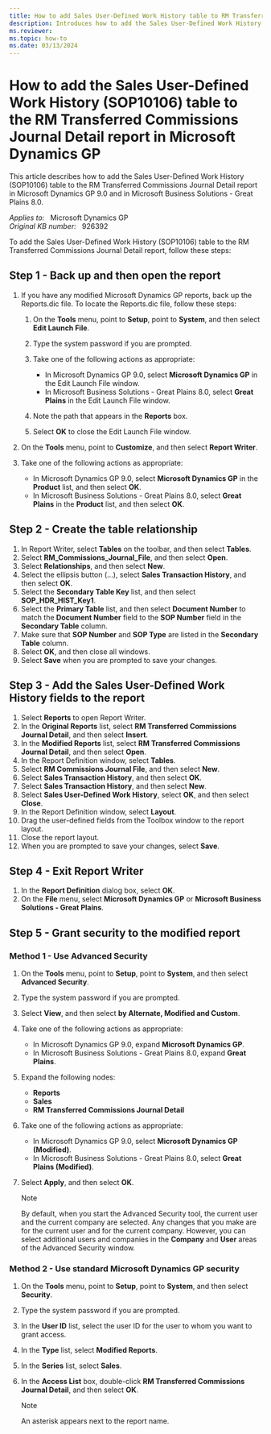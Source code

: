 ```yaml
---
title: How to add Sales User-Defined Work History table to RM Transferred Commissions Journal Detail report
description: Introduces how to add the Sales User-Defined Work History (SOP10106) table to the RM Transferred Commissions Journal Detail report in Microsoft Dynamics GP.
ms.reviewer: 
ms.topic: how-to
ms.date: 03/13/2024
---
```

# How to add the Sales User-Defined Work History (SOP10106) table to the RM Transferred Commissions Journal Detail report in Microsoft Dynamics GP

This article describes how to add the Sales User-Defined Work History (SOP10106) table to the RM Transferred Commissions Journal Detail report in Microsoft Dynamics GP 9.0 and in Microsoft Business Solutions - Great Plains 8.0.

_Applies to:_ &nbsp; Microsoft Dynamics GP  
_Original KB number:_ &nbsp; 926392

To add the Sales User-Defined Work History (SOP10106) table to the RM Transferred Commissions Journal Detail report, follow these steps:

## Step 1 - Back up and then open the report

1. If you have any modified Microsoft Dynamics GP reports, back up the Reports.dic file. To locate the Reports.dic file, follow these steps:

    1. On the **Tools** menu, point to **Setup**, point to **System**, and then select **Edit Launch File**.
    2. Type the system password if you are prompted.
    3. Take one of the following actions as appropriate:

       - In Microsoft Dynamics GP 9.0, select **Microsoft Dynamics GP** in the Edit Launch File window.
       - In Microsoft Business Solutions - Great Plains 8.0, select **Great Plains** in the Edit Launch File window.
    4. Note the path that appears in the **Reports** box.
    5. Select **OK** to close the Edit Launch File window.

2. On the **Tools** menu, point to **Customize**, and then select **Report Writer**.
3. Take one of the following actions as appropriate:
    - In Microsoft Dynamics GP 9.0, select **Microsoft Dynamics GP** in the **Product** list, and then select **OK**.
    - In Microsoft Business Solutions - Great Plains 8.0, select **Great Plains** in the **Product** list, and then select **OK**.

## Step 2 - Create the table relationship

1. In Report Writer, select **Tables** on the toolbar, and then select **Tables**.
2. Select **RM_Commissions_Journal_File**, and then select **Open**.
3. Select **Relationships**, and then select **New**.
4. Select the ellipsis button (...), select **Sales Transaction History**, and then select **OK**.
5. Select the **Secondary Table Key** list, and then select **SOP_HDR_HIST_Key1**.
6. Select the **Primary Table** list, and then select **Document Number** to match the **Document Number** field to the **SOP Number** field in the **Secondary Table** column.
7. Make sure that **SOP Number** and **SOP Type** are listed in the **Secondary Table** column.
8. Select **OK**, and then close all windows.
9. Select **Save** when you are prompted to save your changes.

## Step 3 - Add the Sales User-Defined Work History fields to the report

1. Select **Reports** to open Report Writer.
2. In the **Original Reports** list, select **RM Transferred Commissions Journal Detail**, and then select **Insert**.
3. In the **Modified Reports** list, select **RM Transferred Commissions Journal Detail**, and then select **Open**.
4. In the Report Definition window, select **Tables**.
5. Select **RM Commissions Journal File**, and then select **New**.
6. Select **Sales Transaction History**, and then select **OK**.
7. Select **Sales Transaction History**, and then select **New**.
8. Select **Sales User-Defined Work History**, select **OK**, and then select **Close**.
9. In the Report Definition window, select **Layout**.
10. Drag the user-defined fields from the Toolbox window to the report layout.
11. Close the report layout.
12. When you are prompted to save your changes, select **Save**.

## Step 4 - Exit Report Writer

1. In the **Report Definition** dialog box, select **OK**.
2. On the **File** menu, select **Microsoft Dynamics GP** or **Microsoft Business Solutions - Great Plains**.

## Step 5 - Grant security to the modified report

### Method 1 - Use Advanced Security

1. On the **Tools** menu, point to **Setup**, point to **System**, and then select **Advanced Security**.
2. Type the system password if you are prompted.
3. Select **View**, and then select **by Alternate, Modified and Custom**.
4. Take one of the following actions as appropriate:

   - In Microsoft Dynamics GP 9.0, expand **Microsoft Dynamics GP**.
   - In Microsoft Business Solutions - Great Plains 8.0, expand **Great Plains**.

5. Expand the following nodes:
    - **Reports**
    - **Sales**
    - **RM Transferred Commissions Journal Detail**

6. Take one of the following actions as appropriate:
    - In Microsoft Dynamics GP 9.0, select **Microsoft Dynamics GP (Modified)**.
    - In Microsoft Business Solutions - Great Plains 8.0, select **Great Plains (Modified)**.

7. Select **Apply**, and then select **OK**.

    > [!NOTE]
    > By default, when you start the Advanced Security tool, the current user and the current company are selected. Any changes that you make are for the current user and for the current company. However, you can select additional users and companies in the **Company** and **User** areas of the Advanced Security window.

### Method 2 - Use standard Microsoft Dynamics GP security

1. On the **Tools** menu, point to **Setup**, point to **System**, and then select **Security**.
2. Type the system password if you are prompted.
3. In the **User ID** list, select the user ID for the user to whom you want to grant access.
4. In the **Type** list, select **Modified Reports**.
5. In the **Series** list, select **Sales**.
6. In the **Access List** box, double-click **RM Transferred Commissions Journal Detail**, and then select **OK**.

   > [!NOTE]
   > An asterisk appears next to the report name.
